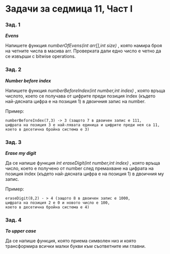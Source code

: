# Задачи за седмица 11, Част I

### Зад. 1

**_Evens_**

Напишете функция _numberOfEvens(int arr[],int size)_ , която намира броя на четните числа в масива arr. Проверката дали едно число е четно да се извърши с bitwise operations.

### Зад. 2

**_Number before index_**

Напишете функция _numberBeforeIndex(int number,int index)_ , която връща числото, което се получава от цифрите преди позиция index (където най-дясната цифра е на позиция 1) в двоичния запис на number.

Пример:

	numberBeforeIndex(7,3) -> 3 (защото 7 в двоичен запис е 111, 
	цифрата на позиция 3 е най-лявата единица и цифрите преди нея са 11, 
	което в десетична бройна система е 3) 

### Зад. 3

**_Erase my digit_**

Да се напише функция _int eraseDigit(int number,int index)_ , която връща число, което е получено от number след премахване на цифрата на позиция index (където най-дясната цифра е на позиция 1) в двоичния му запис.

Пример:

	eraseDigit(8,2) - > 4 (защото 8 в двоичен запис е 1000,
	цифрата на позиция 2 е 0 и новото число е 100,
	което в десетична бройна система е 4)

### Зад. 4

**_To upper case_**

Да се напише функция, която приема символен низ и която трансформира всички малки букви към съответните им главни.



